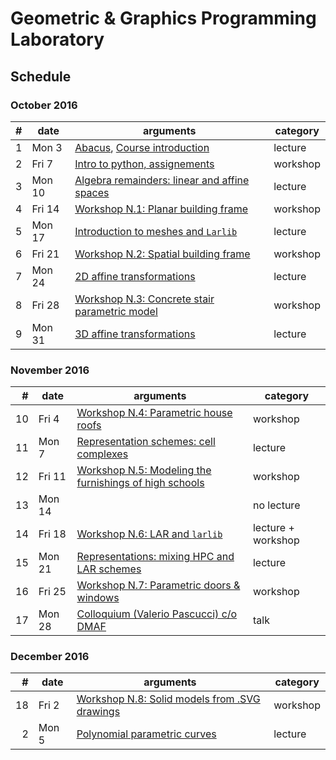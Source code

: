 # Geometric & Graphics Programming Laboratory

## Schedule

### October 2016

| # | date | arguments | category |
|--:|------|-----------|----------|
| 1 | Mon  3 | [Abacus](README.md), [Course introduction](lessons/2016-10-03) | lecture |
| 2 | Fri  7 | [Intro to python, assignements](lessons/2016-10-07) | workshop |
| 3 | Mon 10 | [Algebra remainders: linear and affine spaces](lessons/2016-10-10) | lecture |
| 4 | Fri 14 | [Workshop N.1: Planar building frame](lessons/2016-10-14) | workshop |
| 5 | Mon 17 | [Introduction to meshes and `Larlib`](lessons/2016-10-17) | lecture |
| 6 | Fri 21 | [Workshop N.2: Spatial building frame](lessons/2016-10-21) | workshop |
| 7 | Mon 24 | [2D affine transformations](lessons/2016-10-24/lecture-07.pdf) | lecture |
| 8 | Fri 28 | [Workshop N.3: Concrete stair parametric model](lessons/2016-10-28) | workshop |
| 9 | Mon 31 | [3D affine transformations](lessons/2016-10-31/lecture-09.pdf) | lecture |

### November 2016

| # | date | arguments | category |
|--:|------|-----------|----------|
| 10 | Fri 4 | [Workshop N.4: Parametric house roofs](lessons/2016-11-04/lecture-10.pdf) | workshop |
| 11 | Mon 7 | [Representation schemes: cell complexes](lessons/2016-11-07/lecture-11.pdf) | lecture |
| 12 | Fri 11 | [Workshop N.5: Modeling the furnishings of high schools](lessons/2016-11-11/lecture-12.pdf) | workshop |
| 13 | Mon 14 |  | no lecture |
| 14 | Fri 18 | [Workshop N.6: LAR and `larlib`](lessons/2016-11-18/lecture-14.pdf) | lecture + workshop |
| 15 | Mon 21 | [Representations: mixing HPC and LAR schemes](lessons/2016-11-21/lecture-15.pdf) | lecture |
| 16 | Fri 25 | [Workshop N.7: Parametric doors \& windows](lessons/2016-11-25/lecture-16.pdf) | workshop |
| 17 | Mon 28 | [Colloquium (Valerio Pascucci) c/o DMAF](lessons/2016-11-28/) | talk |

### December 2016

| # | date | arguments | category |
|--:|------|-----------|----------|
| 18 | Fri  2 | [Workshop N.8: Solid models from .SVG drawings](lessons/2016-12-02/lecture-18.pdf) | workshop |
| 2 | Mon  5 | [Polynomial parametric curves](lessons/2016-12-05/lecture-19.pdf) | lecture |
<!-- 
| 3 | Fri 9 | x | x |
| 4 | Mon 12 | x | x |
| 5 | Fri 16 | x | x |
| 6 | Mon 19 | x | x |
| 7 | Fri 23 | x | x |

### January 2017

| # | date | arguments | category |
|--:|------|-----------|----------|
| 1 | Mon  9 | x | x |
| 2 | Fri  13 | x | x |
| 3 | Mon 16 | x | x |
| 4 | Fri 20 | x | x |
| 5 | Mon 23 | x | x |
| 6 | Fri 27 | x | x |
| 7 | Mon 30 | x | x |
 -->

